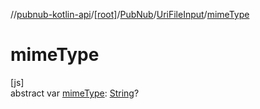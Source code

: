 //[pubnub-kotlin-api](../../../../index.md)/[[root]](../../index.md)/[PubNub](../index.md)/[UriFileInput](index.md)/[mimeType](mime-type.md)

# mimeType

[js]\
abstract var [mimeType](mime-type.md): [String](https://kotlinlang.org/api/latest/jvm/stdlib/kotlin-stdlib/kotlin/-string/index.html)?
